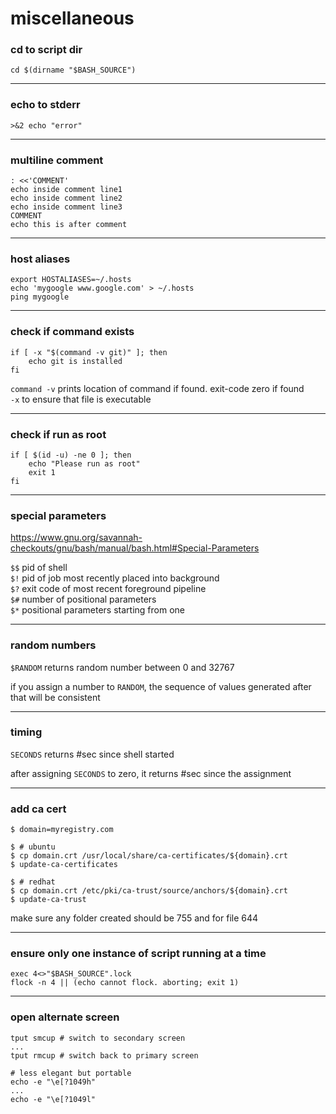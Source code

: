# miscellaneous

### cd to script dir

```shell
cd $(dirname "$BASH_SOURCE")
```

---

### echo to stderr

```shell
>&2 echo "error"
```

---

### multiline comment

```shell
: <<'COMMENT'
echo inside comment line1
echo inside comment line2
echo inside comment line3
COMMENT
echo this is after comment
```

---

### host aliases

```shell
export HOSTALIASES=~/.hosts
echo 'mygoogle www.google.com' > ~/.hosts
ping mygoogle
```

---

### check if command exists

```shell
if [ -x "$(command -v git)" ]; then
    echo git is installed
fi
```

`command -v` prints location of command if found. exit-code zero if found  
`-x` to ensure that file is executable

---

### check if run as root

```shell
if [ $(id -u) -ne 0 ]; then
    echo "Please run as root"
    exit 1
fi
```

---

### special parameters

<https://www.gnu.org/savannah-checkouts/gnu/bash/manual/bash.html#Special-Parameters>

`$$` pid of shell  
`$!` pid of job most recently placed into background  
`$?` exit code of most recent foreground pipeline  
`$#` number of positional parameters  
`$*` positional parameters starting from one

---

### random numbers

`$RANDOM` returns random number between 0 and 32767

if you assign a number to `RANDOM`, the sequence of values generated after that will be consistent

---

### timing

`SECONDS` returns #sec since shell started

after assigning `SECONDS` to zero, it returns #sec since the assignment

---

### add ca cert

```shell
$ domain=myregistry.com

$ # ubuntu
$ cp domain.crt /usr/local/share/ca-certificates/${domain}.crt
$ update-ca-certificates

$ # redhat
$ cp domain.crt /etc/pki/ca-trust/source/anchors/${domain}.crt
$ update-ca-trust
```
make sure any folder created should be 755 and for file 644

---

### ensure only one instance of script running at a time

```shell
exec 4<>"$BASH_SOURCE".lock
flock -n 4 || (echo cannot flock. aborting; exit 1)
```

---

### open alternate screen

```shell
tput smcup # switch to secondary screen
...
tput rmcup # switch back to primary screen

# less elegant but portable
echo -e "\e[?1049h"
...
echo -e "\e[?1049l"
```


